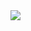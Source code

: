 <!--타이틀 부분-->
  <img src="https://capsule-render.vercel.app/api?type=waving&color=gradient&height=300&section=header&text=Hello%20World%20I%27m%20Hyogyeong&fontSize=70&animation=scaleIn&fontColor=ffffff" />
